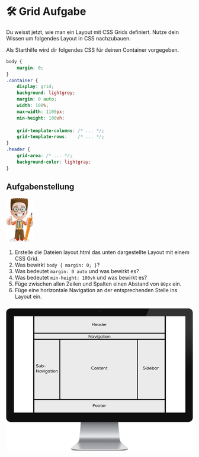 # 🛠 Grid Aufgabe

Du weisst jetzt, wie man ein Layout mit CSS Grids definiert. Nutze dein Wissen um folgendes Layout in CSS nachzubauen.

Als Starthilfe wird dir folgendes CSS für deinen Container vorgegeben.

```css
body {
    margin: 0;
}
.container {
    display: grid;
    background: lightgrey;
    margin: 0 auto;
    width: 100%;
    max-width: 1100px;
    min-height: 100vh;

    grid-template-columns: /* ... */;
    grid-template-rows:    /* ... */;
}
.header {
    grid-area: /* ... */;
    background-color: lightgray;
}
```

## Aufgabenstellung

![](../../.gitbook/assets/ralph.png)

1. Erstelle die Dateien layout.html das unten dargestellte Layout mit einem CSS Grid.
2. Was bewirkt `body { margin: 0; }`?
3. Was bedeutet `margin: 0 auto` und was bewirkt es?
4. Was bedeutet `min-height: 100vh` und was bewirkt es?
5. Füge zwischen allen Zeilen und Spalten einen Abstand von `80px` ein.
6. Füge eine horizontale Navigation an der entsprechenden Stelle ins Layout ein.

![Aufgabe](../../.gitbook/assets/aufgabe.png)
